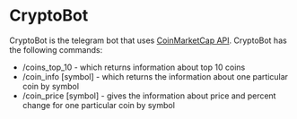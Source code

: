 # CryptoBot
CryptoBot is the telegram bot that uses [CoinMarketCap API](https://coinmarketcap.com/api).
CryptoBot has the following commands:
- /coins_top_10 - which returns information about top 10 coins
- /coin_info [symbol] - which returns the information about one particular coin by symbol
- /coin_price [symbol] - gives the information about price and percent change for one particular coin by symbol
